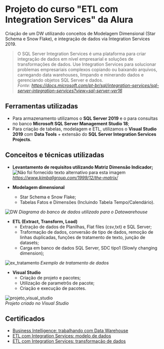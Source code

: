 
# Projeto do curso "ETL com Integration Services" da Alura
Criação de um DW utilizando conceitos de Modelagem Dimensional (Star Schema e Snow Flake), e integração de dados via Integration Services 2019.

>O SQL Server Integration Services é uma plataforma para criar integração de dados em nível empresarial e soluções de transformações de dados. Use Integration Services para solucionar problemas empresariais complexos copiando ou baixando arquivos, carregando data warehouses, limpando e minerando dados e gerenciando objetos SQL Server e dados.  
>*Fonte: https://docs.microsoft.com/pt-br/sql/integration-services/sql-server-integration-services?view=sql-server-ver16*

## Ferramentas utilizadas

- Para armazenamento utilizamos o **SQL Server 2019** e  o para consultas no banco **Microsoft SQL Server Management Studio 18**;
- Para criação de tabelas, modelagem e ETL, utilizamos o **Visual Studio 2019** com **Data Tools** + extensão do **SQL Server Integration Services Projects**.

## Conceitos e técnicas utilizadas

- **Levantamento de requisitos utilizando Matriz Dimensão Indicador;**
![Não foi fornecido texto alternativo para esta imagem](https://media-exp1.licdn.com/dms/image/C4E12AQG8TLqI5e7elg/article-inline_image-shrink_1000_1488/0/1590246203291?e=1665014400&v=beta&t=A4n2rQEOuQ4WSkZ9xcy7STYbzzEeeJgUPpAIw9dk4Ko)
*https://www.kimballgroup.com/1999/12/the-matrix/*

- **Modelagem dimensional**
  - Star Schema e Snow Flake;
  - Tabelas Fatos e Dimensões (Incluindo Tabela Tempo/Calendário).
  
 ![DW](https://user-images.githubusercontent.com/25754870/183221637-a52d559e-0710-42a6-a480-4761447f7cf3.PNG)
 *Diagrama do banco de dados utilizado para o Datawarehouse*

- **ETL (Extract, Transform, Load)**
  - Extração de dados de Planilhas, Flat files (csv,txt) e SQL Server;
  - Traformação de dados, conversão de tipo de dados, remoção de linhas duplicadas, funções de tratamento de texto, junção de datasets; 
  - Carga em banco de dados SQL Server,  SDC tipo1 (Slowly changing dimension);
  
![ex_tratamento](https://user-images.githubusercontent.com/25754870/183251896-fba1eb90-3223-4f68-969d-1faddb174057.PNG)
*Exemplo de tratamento de dados*

- **Visual Studio**
  - Criação de projeto e pacotes;
  - Utilização de parametrôs de pacote;
  - Criação e execução de pacotes.
  
![projeto_visual_studio](https://user-images.githubusercontent.com/25754870/183251202-91a5bfa7-8a49-4f42-8c93-af00e6026fdb.PNG)  
*Projeto criado no Visual Studio*

## Certificados
- [Business Intelligence: trabalhando com Data Warehouse](https://cursos.alura.com.br/user/ericknishimoto/course/business-intelligence-introducao-inteligencia-empresarial/formalCertificate)
- [ETL com Integration Services: modelo de dados](https://cursos.alura.com.br/user/ericknishimoto/course/business-intelligence-sql-server-e-integration-services/formalCertificate)
- [ETL com Integration Services: transformação de dados](https://cursos.alura.com.br/user/ericknishimoto/course/business-intelligence-sql-server-e-integration-services-parte2/formalCertificate)
